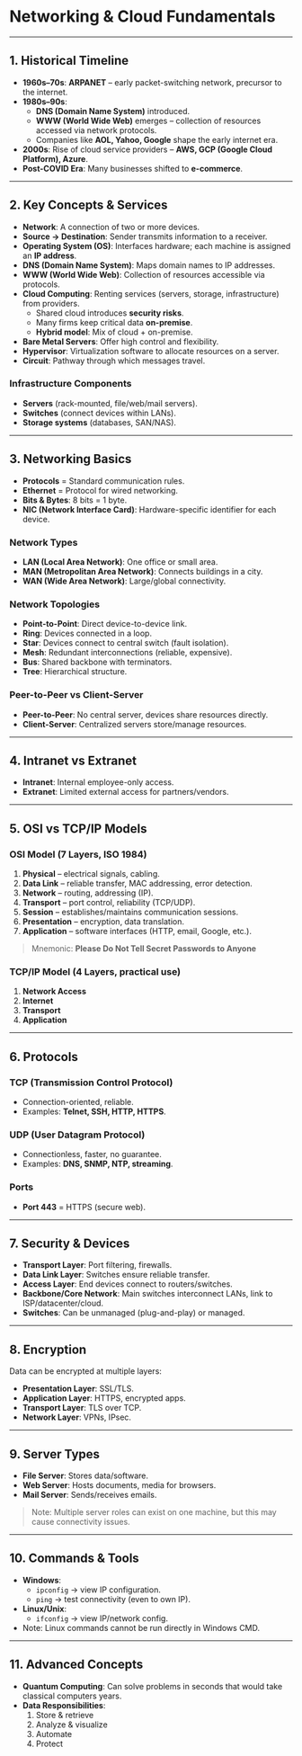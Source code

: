 # Networking & Cloud Fundamentals

---

## 1. Historical Timeline
- **1960s–70s**: **ARPANET** – early packet-switching network, precursor to the internet.  
- **1980s–90s**:  
  - **DNS (Domain Name System)** introduced.  
  - **WWW (World Wide Web)** emerges – collection of resources accessed via network protocols.  
  - Companies like **AOL, Yahoo, Google** shape the early internet era.  
- **2000s**: Rise of cloud service providers – **AWS, GCP (Google Cloud Platform), Azure**.  
- **Post-COVID Era**: Many businesses shifted to **e-commerce**.  

---

## 2. Key Concepts & Services
- **Network**: A connection of two or more devices.  
- **Source → Destination**: Sender transmits information to a receiver.  
- **Operating System (OS)**: Interfaces hardware; each machine is assigned an **IP address**.  
- **DNS (Domain Name System)**: Maps domain names to IP addresses.  
- **WWW (World Wide Web)**: Collection of resources accessible via protocols.  
- **Cloud Computing**: Renting services (servers, storage, infrastructure) from providers.  
  - Shared cloud introduces **security risks**.  
  - Many firms keep critical data **on-premise**.  
  - **Hybrid model**: Mix of cloud + on-premise.  
- **Bare Metal Servers**: Offer high control and flexibility.  
- **Hypervisor**: Virtualization software to allocate resources on a server.  
- **Circuit**: Pathway through which messages travel.  

### Infrastructure Components
- **Servers** (rack-mounted, file/web/mail servers).  
- **Switches** (connect devices within LANs).  
- **Storage systems** (databases, SAN/NAS).  

---

## 3. Networking Basics
- **Protocols** = Standard communication rules.  
- **Ethernet** = Protocol for wired networking.  
- **Bits & Bytes**: 8 bits = 1 byte.  
- **NIC (Network Interface Card)**: Hardware-specific identifier for each device.  

### Network Types
- **LAN (Local Area Network)**: One office or small area.  
- **MAN (Metropolitan Area Network)**: Connects buildings in a city.  
- **WAN (Wide Area Network)**: Large/global connectivity.  

### Network Topologies
- **Point-to-Point**: Direct device-to-device link.  
- **Ring**: Devices connected in a loop.  
- **Star**: Devices connect to central switch (fault isolation).  
- **Mesh**: Redundant interconnections (reliable, expensive).  
- **Bus**: Shared backbone with terminators.  
- **Tree**: Hierarchical structure.  

### Peer-to-Peer vs Client-Server
- **Peer-to-Peer**: No central server, devices share resources directly.  
- **Client-Server**: Centralized servers store/manage resources.  

---

## 4. Intranet vs Extranet
- **Intranet**: Internal employee-only access.  
- **Extranet**: Limited external access for partners/vendors.  

---

## 5. OSI vs TCP/IP Models

### OSI Model (7 Layers, ISO 1984)
1. **Physical** – electrical signals, cabling.  
2. **Data Link** – reliable transfer, MAC addressing, error detection.  
3. **Network** – routing, addressing (IP).  
4. **Transport** – port control, reliability (TCP/UDP).  
5. **Session** – establishes/maintains communication sessions.  
6. **Presentation** – encryption, data translation.  
7. **Application** – software interfaces (HTTP, email, Google, etc.).  

> Mnemonic: **Please Do Not Tell Secret Passwords to Anyone**

### TCP/IP Model (4 Layers, practical use)
1. **Network Access**  
2. **Internet**  
3. **Transport**  
4. **Application**

---

## 6. Protocols
### TCP (Transmission Control Protocol)
- Connection-oriented, reliable.  
- Examples: **Telnet, SSH, HTTP, HTTPS**.  

### UDP (User Datagram Protocol)
- Connectionless, faster, no guarantee.  
- Examples: **DNS, SNMP, NTP, streaming**.  

### Ports
- **Port 443** = HTTPS (secure web).  

---

## 7. Security & Devices
- **Transport Layer**: Port filtering, firewalls.  
- **Data Link Layer**: Switches ensure reliable transfer.  
- **Access Layer**: End devices connect to routers/switches.  
- **Backbone/Core Network**: Main switches interconnect LANs, link to ISP/datacenter/cloud.  
- **Switches**: Can be unmanaged (plug-and-play) or managed.  

---

## 8. Encryption
Data can be encrypted at multiple layers:
- **Presentation Layer**: SSL/TLS.  
- **Application Layer**: HTTPS, encrypted apps.  
- **Transport Layer**: TLS over TCP.  
- **Network Layer**: VPNs, IPsec.  

---

## 9. Server Types
- **File Server**: Stores data/software.  
- **Web Server**: Hosts documents, media for browsers.  
- **Mail Server**: Sends/receives emails.  
> Note: Multiple server roles can exist on one machine, but this may cause connectivity issues.  

---

## 10. Commands & Tools
- **Windows**:  
  - `ipconfig` → view IP configuration.  
  - `ping` → test connectivity (even to own IP).  
- **Linux/Unix**:  
  - `ifconfig` → view IP/network config.  
- Note: Linux commands cannot be run directly in Windows CMD.  

---

## 11. Advanced Concepts
- **Quantum Computing**: Can solve problems in seconds that would take classical computers years.  
- **Data Responsibilities**:  
  1. Store & retrieve  
  2. Analyze & visualize  
  3. Automate  
  4. Protect  












